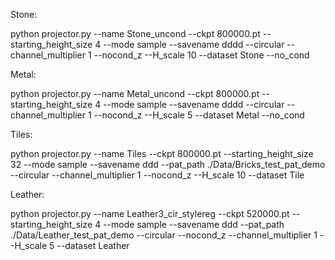 Stone:

python projector.py --name Stone_uncond --ckpt 800000.pt --starting_height_size 4 --mode sample --savename dddd --circular --channel_multiplier 1 --nocond_z --H_scale 10 --dataset Stone --no_cond

Metal:


python projector.py --name Metal_uncond --ckpt 800000.pt --starting_height_size 4 --mode sample --savename dddd --circular --channel_multiplier 1 --nocond_z --H_scale 5 --dataset Metal --no_cond

Tiles:

python projector.py --name Tiles --ckpt 800000.pt --starting_height_size 32 --mode sample --savename ddd --pat_path ./Data/Bricks_test_pat_demo --circular --channel_multiplier 1 --nocond_z --H_scale 10 --dataset Tile


Leather:


python projector.py --name Leather3_cir_stylereg --ckpt 520000.pt --starting_height_size 4 --mode sample --savename ddd --pat_path ./Data/Leather_test_pat_demo --circular --nocond_z --channel_multiplier 1 --H_scale 5 --dataset Leather